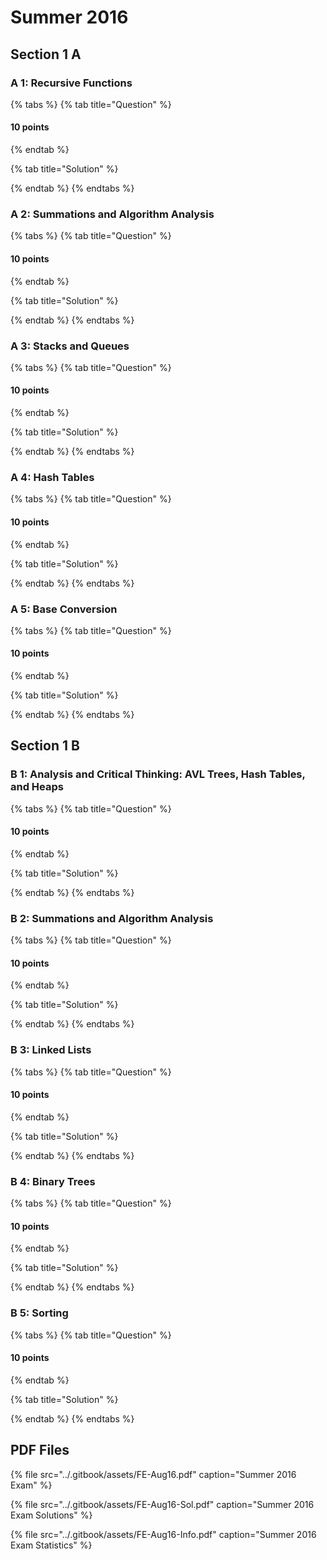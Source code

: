 # Summer 2016

## Section 1 A

### A 1: Recursive Functions

{% tabs %}
{% tab title="Question" %}
#### 10 points
{% endtab %}

{% tab title="Solution" %}

{% endtab %}
{% endtabs %}

### A 2: Summations and Algorithm Analysis

{% tabs %}
{% tab title="Question" %}
#### 10 points
{% endtab %}

{% tab title="Solution" %}

{% endtab %}
{% endtabs %}

### A 3: Stacks and Queues

{% tabs %}
{% tab title="Question" %}
#### 10 points
{% endtab %}

{% tab title="Solution" %}

{% endtab %}
{% endtabs %}

### A 4: Hash Tables

{% tabs %}
{% tab title="Question" %}
#### 10 points
{% endtab %}

{% tab title="Solution" %}

{% endtab %}
{% endtabs %}

### A 5: Base Conversion

{% tabs %}
{% tab title="Question" %}
#### 10 points
{% endtab %}

{% tab title="Solution" %}

{% endtab %}
{% endtabs %}

## Section 1 B

### B 1: Analysis and Critical Thinking: AVL Trees, Hash Tables, and Heaps

{% tabs %}
{% tab title="Question" %}
#### 10 points
{% endtab %}

{% tab title="Solution" %}

{% endtab %}
{% endtabs %}

### B 2: Summations and Algorithm Analysis

{% tabs %}
{% tab title="Question" %}
#### 10 points
{% endtab %}

{% tab title="Solution" %}

{% endtab %}
{% endtabs %}

### B 3: Linked Lists

{% tabs %}
{% tab title="Question" %}
#### 10 points
{% endtab %}

{% tab title="Solution" %}

{% endtab %}
{% endtabs %}

### B 4: Binary Trees

{% tabs %}
{% tab title="Question" %}
#### 10 points
{% endtab %}

{% tab title="Solution" %}

{% endtab %}
{% endtabs %}

### B 5: Sorting

{% tabs %}
{% tab title="Question" %}
#### 10 points
{% endtab %}

{% tab title="Solution" %}

{% endtab %}
{% endtabs %}

## PDF Files

{% file src="../.gitbook/assets/FE-Aug16.pdf" caption="Summer 2016 Exam" %}

{% file src="../.gitbook/assets/FE-Aug16-Sol.pdf" caption="Summer 2016 Exam Solutions" %}

{% file src="../.gitbook/assets/FE-Aug16-Info.pdf" caption="Summer 2016 Exam Statistics" %}

